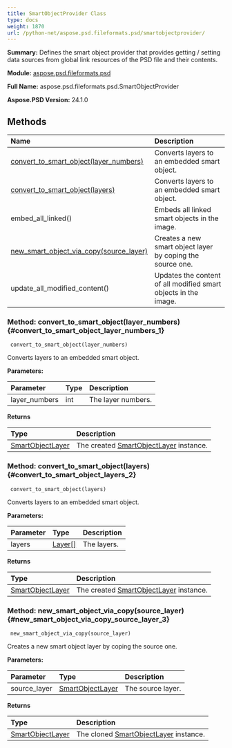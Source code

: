 ```yaml
---
title: SmartObjectProvider Class
type: docs
weight: 1870
url: /python-net/aspose.psd.fileformats.psd/smartobjectprovider/
---
```


**Summary:** Defines the smart object provider that provides getting / setting data sources from global link resources of the PSD file and their contents.

**Module:** [aspose.psd.fileformats.psd](/psd/python-net/aspose.psd.fileformats.psd/)

**Full Name:** aspose.psd.fileformats.psd.SmartObjectProvider

**Aspose.PSD Version:** 24.1.0

## **Methods**
| **Name** | **Description** |
| :- | :- |
| [convert_to_smart_object(layer_numbers)](#convert_to_smart_object_layer_numbers_1) | Converts layers to an embedded smart object. |
| [convert_to_smart_object(layers)](#convert_to_smart_object_layers_2) | Converts layers to an embedded smart object. |
| embed_all_linked() | Embeds all linked smart objects in the image. |
| [new_smart_object_via_copy(source_layer)](#new_smart_object_via_copy_source_layer_3) | Creates a new smart object layer by coping the source one. |
| update_all_modified_content() | Updates the content of all modified smart objects in the image. |


### Method: convert_to_smart_object(layer_numbers) {#convert_to_smart_object_layer_numbers_1}


```
 convert_to_smart_object(layer_numbers) 
```

Converts layers to an embedded smart object.

**Parameters:**

| Parameter | Type | Description |
| :- | :- | :- |
| layer_numbers | int | The layer numbers. |

**Returns**

| Type | Description |
| :- | :- |
| [SmartObjectLayer](/psd/python-net/aspose.psd.fileformats.psd.layers.smartobjects/smartobjectlayer/) | The created [SmartObjectLayer](/psd/python-net/aspose.psd.fileformats.psd.layers.smartobjects/smartobjectlayer/) instance. |


### Method: convert_to_smart_object(layers) {#convert_to_smart_object_layers_2}


```
 convert_to_smart_object(layers) 
```

Converts layers to an embedded smart object.

**Parameters:**

| Parameter | Type | Description |
| :- | :- | :- |
| layers | [Layer[]](/psd/python-net/aspose.psd.fileformats.psd.layers/layer/) | The layers. |

**Returns**

| Type | Description |
| :- | :- |
| [SmartObjectLayer](/psd/python-net/aspose.psd.fileformats.psd.layers.smartobjects/smartobjectlayer/) | The created [SmartObjectLayer](/psd/python-net/aspose.psd.fileformats.psd.layers.smartobjects/smartobjectlayer/) instance. |


### Method: new_smart_object_via_copy(source_layer) {#new_smart_object_via_copy_source_layer_3}


```
 new_smart_object_via_copy(source_layer) 
```

Creates a new smart object layer by coping the source one.

**Parameters:**

| Parameter | Type | Description |
| :- | :- | :- |
| source_layer | [SmartObjectLayer](/psd/python-net/aspose.psd.fileformats.psd.layers.smartobjects/smartobjectlayer/) | The source layer. |

**Returns**

| Type | Description |
| :- | :- |
| [SmartObjectLayer](/psd/python-net/aspose.psd.fileformats.psd.layers.smartobjects/smartobjectlayer/) | The cloned [SmartObjectLayer](/psd/python-net/aspose.psd.fileformats.psd.layers.smartobjects/smartobjectlayer/) instance. |


